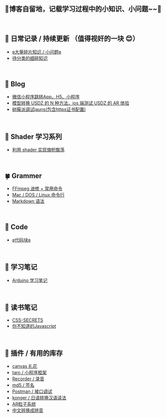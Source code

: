 ## 🌸博客自留地，记载学习过程中的小知识、小问题~~🌸

<br/>

## 🍂 日常记录 / 持续更新 （值得视奸的一块 😊）
  * [ʚ大量碎片知识 / 小问题ɞ](https://github.com/lulu-s/lulu-book/blob/master/Note/trivia.md)
  * [待分类的细碎知识](https://github.com/lulu-s/lulu-book/blob/master/%E5%BE%85%E6%95%B4%E7%90%86.md)

<br/>



## 📐 Blog
  <!-- * [了解ES6、ES7、ES8、ES9、ES10、ES11、ES12新特性](https://github.com/lulu-s/lulu-book/blob/master/Grammer/es.md) -->
  * [微信小程序跳转App、H5、小程序](https://github.com/lulu-s/lulu-book/blob/master/Blog/%E5%BE%AE%E4%BF%A1%E5%B0%8F%E7%A8%8B%E5%BA%8F%E8%B7%B3%E8%BD%ACH5%E3%80%81App%E3%80%81%E5%B0%8F%E7%A8%8B%E5%BA%8F%E7%9A%84%E6%96%B9%E5%BC%8F.md)
  * [模型转换 USDZ 的 N 种方法，ios 端测试 USDZ 的 AR 体验](https://github.com/lulu-s/lulu-book/blob/master/Blog/model%20convert%20usdz.md)
  * [树莓派调试jauns(包含https证书配置)](https://github.com/lulu-s/lulu-book/blob/master/Blog/pi.md) 
  
<br/>



## 🎨 Shader 学习系列
  * [利用 shader 实现旗帜飘荡](https://github.com/lulu-s/lulu-book/blob/master/Shader/flag.md)
<br/>


## 🍀 Grammer
  * [FFmpeg 进修 + 常用命令](https://github.com/lulu-s/lulu-book/blob/master/Grammer/ffmpeg.md)
  * [Mac / DOS / Linux 命令行](https://github.com/lulu-s/lulu-book/blob/master/Grammer/command.md)
  * [Markdown 语法](https://github.com/lulu-s/lulu-book/blob/master/Grammer/markdown%20grammar.md)
  
  
<br/>




## 🌙 Code
  * [ʚ代码块ɞ](https://github.com/lulu-s/lulu-book/blob/master/Note/code.md)
<br/>




## 📒 学习笔记
  * [Arduino 学习笔记](https://github.com/lulu-s/lulu-book/blob/master/Note/arduino.md)
<br/>




## 🚩 读书笔记
* [CSS-SECRETS](https://github.com/lulu-s/lulu-book/tree/master/Book/CSS-SECRETS)
* [你不知道的Javascript](https://github.com/lulu-s/lulu-book/tree/master/Book/YouDontKnowJS)
<br/>




## 🍙 插件 / 有用的库存
  - [canvas 礼花](https://github.com/catdad/canvas-confetti)
  - [taro / 小程序框架](https://nervjs.github.io/taro/docs/GETTING-STARTED.html)
  - [Recorder / 录音](https://github.com/xiangyuecn/Recorder)
  - [md5 / 签名](https://www.npmjs.com/package/md5)
  - [Postman / 接口调试](https://www.postman.com/downloads/)
  - [konger / 日语转换汉语读法](https://github.com/Jon-Millent/konger)
  - [AR粒子系统](https://github.com/IdeaSpaceVR/aframe-particle-system-component)
  - [中文转换成拼音](https://www.npmjs.com/package/chinese-to-pinyin)
